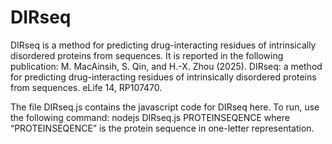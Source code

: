 # DIRseq
DIRseq is a method for predicting drug-interacting residues of intrinsically disordered proteins from sequences. It is reported in the following publication:
M. MacAinsih, S. Qin, and H.-X. Zhou (2025). DIRseq: a method for predicting drug-interacting residues of intrinsically disordered proteins from sequences. eLife 14, RP107470.

The file DIRseq.js contains the javascript code for DIRseq here. To run, use the following command:
    nodejs DIRseq.js PROTEINSEQENCE
where “PROTEINSEQENCE” is the protein sequence in one-letter representation.
